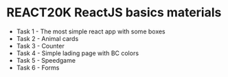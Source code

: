 # REACT20K ReactJS basics materials

- Task 1 - The most simple react app with some boxes
- Task 2 - Animal cards
- Task 3 - Counter
- Task 4 - Simple lading page with BC colors
- Task 5 - Speedgame
- Task 6 - Forms
